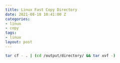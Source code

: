 ```yaml
---
title: Linux Fast Copy Directory
date: 2021-08-18 10:41:00 Z
categories:
- linux
- copy
tags:
- linux
layout: post
---
```


```bash
tar cf - . | (cd /output/directory/ && tar xvf -)
```
